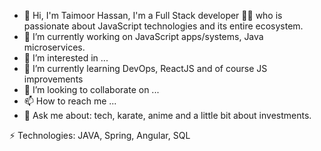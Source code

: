 - 👋 Hi, 
I'm Taimoor Hassan, I'm a Full Stack developer 👨‍💻 who is passionate about JavaScript technologies and its entire ecosystem.
- 🔭 I’m currently working on JavaScript apps/systems, Java microservices.
- 👀 I’m interested in ...
- 🌱 I’m currently learning DevOps, ReactJS and of course JS improvements
- 💞️ I’m looking to collaborate on ...
- 📫 How to reach me ...
- 💬 Ask me about: tech, karate, anime and a little bit about investments.

⚡ Technologies: JAVA, Spring, Angular, SQL 


<!---
thassan66/thassan66 is a ✨ special ✨ repository because its `README.md` (this file) appears on your GitHub profile.
You can click the Preview link to take a look at your changes.
--->
